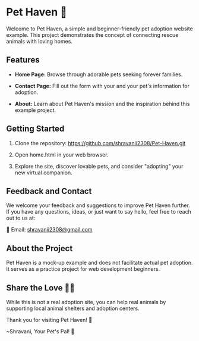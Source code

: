 # Pet Haven 🐾

Welcome to Pet Haven, a simple and beginner-friendly pet adoption website example. This project demonstrates the concept of connecting rescue animals with loving homes.

## Features

- **Home Page:** Browse through adorable pets seeking forever families.

- **Contact Page:** Fill out the form with your and your pet's information for adoption.

- **About:** Learn about Pet Haven's mission and the inspiration behind this example project.

## Getting Started

1. Clone the repository: https://github.com/shravanii2308/Pet-Haven.git


2. Open home.html in your web browser.

3. Explore the site, discover lovable pets, and consider "adopting" your new virtual companion.

## Feedback and Contact

We welcome your feedback and suggestions to improve Pet Haven further. If you have any questions, ideas, or just want to say hello, feel free to reach out to us at:

📧 Email: shravanii2308@gmail.com

## About the Project

Pet Haven is a mock-up example and does not facilitate actual pet adoption. It serves as a practice project for web development beginners.

## Share the Love 🐶🐱

While this is not a real adoption site, you can help real animals by supporting local animal shelters and adoption centers.

Thank you for visiting Pet Haven! 🐾

~Shravani, Your Pet's Pal! 🐾
